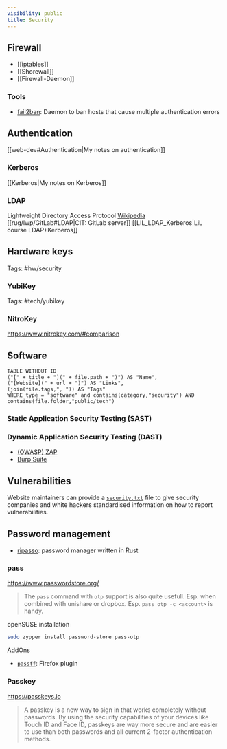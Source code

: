 ```yaml
---
visibility: public
title: Security
---
```

## Firewall

- [[iptables]]
- [[Shorewall]]
- [[Firewall-Daemon]]

### Tools

- [fail2ban](https://github.com/fail2ban/fail2ban): Daemon to ban hosts that cause multiple authentication errors

## Authentication

[[web-dev#Authentication|My notes on authentication]]

### Kerberos

[[Kerberos|My notes on Kerberos]]

### LDAP

Lightweight Directory Access Protocol
[Wikipedia](https://en.wikipedia.org/wiki/Lightweight_Directory_Access_Protocol)
[[rug/lwp/GitLab#LDAP|CIT: GitLab server]]
[[LIL_LDAP_Kerberos|LiL course LDAP+Kerberos]]

## Hardware keys

Tags: #hw/security

### YubiKey

Tags: #tech/yubikey

### NitroKey

<https://www.nitrokey.com/#comparison>


## Software

```dataview
TABLE WITHOUT ID
("[" + title + "](" + file.path + ")") AS "Name",
("[Website](" + url + ")") AS "Links",
(join(file.tags,", ")) AS "Tags"
WHERE type = "software" and contains(category,"security") AND contains(file.folder,"public/tech")
```


### Static Application Security Testing (SAST)

### Dynamic Application Security Testing (DAST)

- [(OWASP) ZAP](https://www.zaproxy.org/)
- [Burp Suite](https://portswigger.net/burp)

## Vulnerabilities

Website maintainers can provide a [`security.txt`][security.txt] file to give security companies and white hackers standardised information on how to report vulnerabilities.

## Password management

- [ripasso](https://github.com/cortex/ripasso): password manager written in Rust

### pass

<https://www.passwordstore.org/>
> The `pass` command with `otp` support is also quite usefull. Esp. when combined with unishare or dropbox.
> Esp. `pass otp -c <account>` is handy.

openSUSE installation

```bash
sudo zypper install password-store pass-otp
```

AddOns

- [`passff`](https://github.com/passff/passff#readme): Firefox plugin

### Passkey

<https://passkeys.io>
> A passkey is a new way to sign in that works completely without passwords. By using the security capabilities of your devices like Touch ID and Face ID, passkeys are way more secure and are easier to use than both passwords and all current 2-factor authentication methods.


[security.txt]: <https://en.wikipedia.org/wiki/Security.txt>
